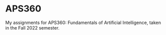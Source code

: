 # APS360
My assignments for APS360: Fundamentals of Artificial Intelligence, taken in the Fall 2022 semester.
